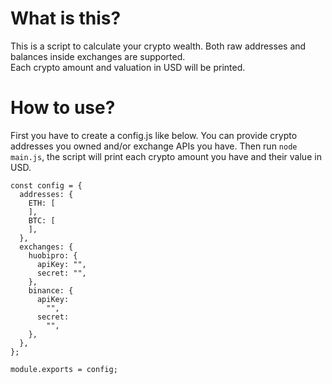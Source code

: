 # What is this?

This is a script to calculate your crypto wealth. Both raw addresses and balances inside exchanges are supported.    
Each crypto amount and valuation in USD will be printed.  

# How to use?

First you have to create a config.js like below. You can provide crypto addresses you owned and/or exchange APIs you have.
Then run `node main.js`, the script will print each crypto amount you have and their value in USD.

```
const config = {
  addresses: {
    ETH: [
    ],
    BTC: [
    ],
  },
  exchanges: {
    huobipro: {
      apiKey: "",
      secret: "",
    },
    binance: {
      apiKey:
        "",
      secret:
        "",
    },
  },
};

module.exports = config;
```
